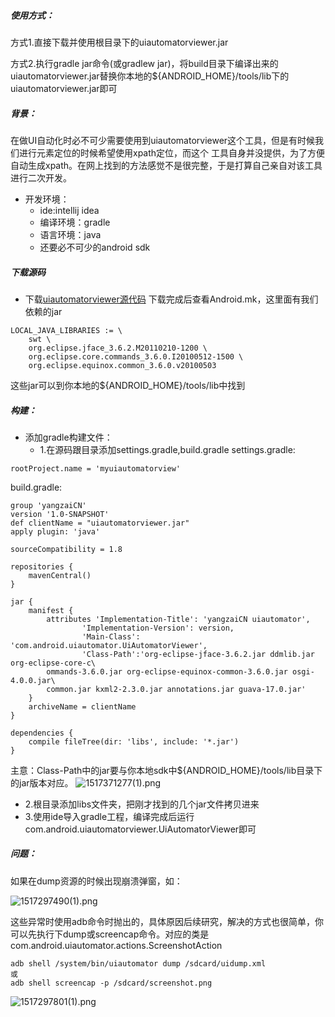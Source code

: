 
##### 使用方式：
方式1.直接下载并使用根目录下的uiautomatorviewer.jar

方式2.执行gradle jar命令(或gradlew jar)，将build目录下编译出来的uiautomatorviewer.jar替换你本地的${ANDROID_HOME}/tools/lib下的uiautomatorviewer.jar即可

##### 背景：
在做UI自动化时必不可少需要使用到uiautomatorviewer这个工具，但是有时候我们进行元素定位的时候希望使用xpath定位，而这个 工具自身并没提供，为了方便自动生成xpath。在网上找到的方法感觉不是很完整，于是打算自己亲自对该工具进行二次开发。
- 开发环境：
    - ide:intellij idea
    - 编译环境：gradle
    - 语言环境：java
    - 还要必不可少的android sdk
    
##### 下载源码
- 下载[uiautomatorviewer源代码](https://android.googlesource.com/platform/frameworks/testing/+/aecdc4a/uiautomator/utils/uiautomatorviewer/)
下载完成后查看Android.mk，这里面有我们依赖的jar
```
LOCAL_JAVA_LIBRARIES := \
    swt \
    org.eclipse.jface_3.6.2.M20110210-1200 \
    org.eclipse.core.commands_3.6.0.I20100512-1500 \
    org.eclipse.equinox.common_3.6.0.v20100503
```
这些jar可以到你本地的${ANDROID_HOME}/tools/lib中找到

##### 构建：
- 添加gradle构建文件：
    - 1.在源码跟目录添加settings.gradle,build.gradle
settings.gradle:

```
rootProject.name = 'myuiautomatorview'
```
build.gradle:
```
group 'yangzaiCN'
version '1.0-SNAPSHOT'
def clientName = "uiautomatorviewer.jar"
apply plugin: 'java'

sourceCompatibility = 1.8

repositories {
    mavenCentral()
}

jar {
    manifest {
        attributes 'Implementation-Title': 'yangzaiCN uiautomator',
                'Implementation-Version': version,
                'Main-Class': 'com.android.uiautomator.UiAutomatorViewer',
                'Class-Path':'org-eclipse-jface-3.6.2.jar ddmlib.jar org-eclipse-core-c\
        ommands-3.6.0.jar org-eclipse-equinox-common-3.6.0.jar osgi-4.0.0.jar\
        common.jar kxml2-2.3.0.jar annotations.jar guava-17.0.jar'
    }
    archiveName = clientName
}

dependencies {
    compile fileTree(dir: 'libs', include: '*.jar')
}
```
主意：Class-Path中的jar要与你本地sdk中${ANDROID_HOME}/tools/lib目录下的jar版本对应。
![1517371277(1).png](http://upload-images.jianshu.io/upload_images/1909684-29d217dd4ec29a00.png?imageMogr2/auto-orient/strip%7CimageView2/2/w/1240)


- 2.根目录添加libs文件夹，把刚才找到的几个jar文件拷贝进来
- 3.使用ide导入gradle工程，编译完成后运行com.android.uiautomatorviewer.UiAutomatorViewer即可

##### 问题：
如果在dump资源的时候出现崩溃弹窗，如：

![1517297490(1).png](http://upload-images.jianshu.io/upload_images/1909684-14659be87b1a7d51.png?imageMogr2/auto-orient/strip%7CimageView2/2/w/1240)

这些异常时使用adb命令时抛出的，具体原因后续研究，解决的方式也很简单，你可以先执行下dump或screencap命令。对应的类是
com.android.uiautomator.actions.ScreenshotAction

```
adb shell /system/bin/uiautomator dump /sdcard/uidump.xml
或
adb shell screencap -p /sdcard/screenshot.png
```    
![1517297801(1).png](http://upload-images.jianshu.io/upload_images/1909684-0cc3d75623af585d.png?imageMogr2/auto-orient/strip%7CimageView2/2/w/1240)
